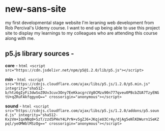 # new-sans-site
my first developmental stage website
I'm leraning web development from Rob Percival's Udemy course.
I want to end up being able to use this project site to display my learnings to my colleagues who are attending this course along with me.

## p5.js library sources -

  **core** - ```html
  		<script src="https://cdn.jsdelivr.net/npm/p5@1.2.0/lib/p5.js"></script>```
		
  **min** -   ```html
  		<script src="https://cdnjs.cloudflare.com/ajax/libs/p5.js/1.2.0/p5.min.js" integrity="sha512-      b/htz6gIyFi3dwSoZ0Uv3cuv3Ony7EeKkacgrcVg8CMzu90n777qveu0PBcbZUA7TzyENGtU+qZRuFAkfqgyoQ==" crossorigin="anonymous"></script>```
		
  **sound** - ```html
  		<script src="https://cdnjs.cloudflare.com/ajax/libs/p5.js/1.2.0/addons/p5.sound.js" integrity="sha512-KxzVm+IqxNNq0+SzT/zzd5PHxY4LPrN+v5gZJ6+JKqjeU3Cr4y/djAg5eNlKDWurn1SeKZpql/yeOMWblMSzOg==" crossorigin="anonymous"></script>```
	
  


